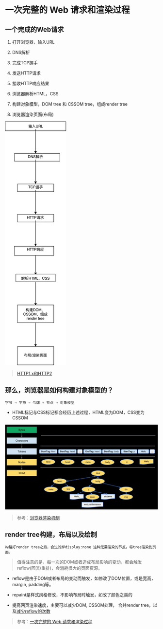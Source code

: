 # 一次完整的 Web 请求和渲染过程

## 一个完成的Web请求

1. 打开浏览器，输入URL
   
2. DNS解析
   
3. 完成TCP握手
   
4. 发送HTTP请求
   
5. 接收HTTP响应结果
   
6.  浏览器解析HTML，CSS
   
7.  构建对象模型，DOM tree 和 CSSOM tree，组成render tree
   
8.  浏览器渲染页面(布局)

![一个Web请求的全流程图](../../images/browser/一个Web请求的全流程图.png)

> [HTTP1.x和HTTP2](知识笔记/大前端/HTTP/HTTP1.x和HTTP2.md)

## 那么，浏览器是如何构建对象模型的？

	字节 → 字符 → 令牌 → 节点 → 对象模型

* HTML标记与CSS标记都会经历上述过程，HTML变为DOM，CSS变为CSSOM

![浏览器构建对象模型](../../images/browser/浏览器构建对象模型.png)

> 参考：[浏览器渲染机制](知识笔记/大前端/浏览器/浏览器渲染机制.md)

## render tree构建，布局以及绘制

	构建好render tree之后，会过滤掉display:none 这种无需渲染的节点。将tree渲染到页面。

> 值得注意的是，每一次的DOM或者造成布局影响的变动，都会触发 reflow(回流/重排)，会消耗很大的页面资源。

  * reflow是由于DOM或者布局的变动而触发，如修改了DOM位置，或是宽高，margin, padding等。
  * repaint是样式风格修改，不影响布局时触发，如改了颜色之类的

* 提高网页渲染速度，主要可以减少DOM, CSSOM处理， 合并render tree，以及[减少reflow的次数](知识笔记/大前端/性能优化/前端页面优化.md)

> 参考：[一次完整的 Web 请求和渲染过程](https://juejin.im/post/5d0f3a726fb9a07ea4208766)
